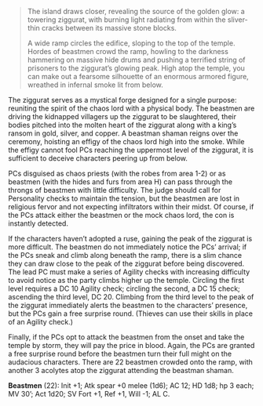 > The island draws closer, revealing the source of the golden glow: a towering ziggurat, with burning light radiating from within the sliver-thin cracks between its massive stone blocks.
> 
> A wide ramp circles the edifice, sloping to the top of the temple. Hordes of beastmen crowd the ramp, howling to the darkness hammering on massive hide drums and pushing a terrified string of prisoners to the ziggurat’s glowing peak. High atop the temple, you can make out a fearsome silhouette of an enormous armored figure, wreathed in infernal smoke lit from below.

The ziggurat serves as a mystical forge designed for a single purpose: reuniting the spirit of the chaos lord with a physical body. The beastmen are driving the kidnapped villagers up the ziggurat to be slaughtered, their bodies pitched into the molten heart of the ziggurat along with a king’s ransom in gold, silver, and copper. A beastman shaman reigns over the ceremony, hoisting an effigy of the chaos lord high into the smoke. While the effigy cannot fool PCs reaching the uppermost level of the ziggurat, it is sufficient to deceive characters peering up from below.

PCs disguised as chaos priests (with the robes from area 1-2) or as beastmen (with the hides and furs from area H) can pass through the throngs of beastmen with little difficulty. The judge should call for Personality checks to maintain the tension, but the beastmen are lost in religious fervor and not expecting infiltrators within their midst. Of course, if the PCs attack either the beastmen or the mock chaos lord, the con is instantly detected.

If the characters haven’t adopted a ruse, gaining the peak of the ziggurat is more difficult. The beastmen do not immediately notice the PCs’ arrival; if the PCs sneak and climb along beneath the ramp, there is a slim chance they can draw close to the peak of the ziggurat before being discovered. The lead PC must make a series of Agility checks with increasing difficulty to avoid notice as the party climbs higher up the temple. Circling the first level requires a DC 10 Agility check; circling the second, a DC 15 check; ascending the third level, DC 20. Climbing from the third level to the peak of the ziggurat immediately alerts the beastmen to the characters’ presence, but the PCs gain a free surprise round. (Thieves can use their skills in place of an Agility check.)

Finally, if the PCs opt to attack the beastmen from the onset and take the temple by storm, they will pay the price in blood. Again, the PCs are granted a free surprise round before the beastmen turn their full might on the audacious characters. There are 22 beastmen crowded onto the ramp, with another 3 acolytes atop the ziggurat attending the beastman shaman.

**Beastmen** (22): Init +1; Atk spear +0 melee (1d6); AC 12; HD 1d8; hp 3 each; MV 30’; Act 1d20; SV Fort +1, Ref +1, Will -1; AL C.